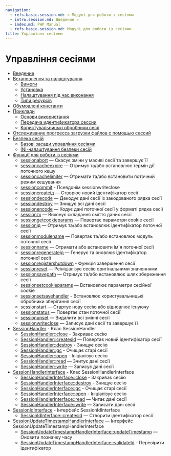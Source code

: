 ```yaml
---
navigation:
  - refs.basic.session.md: « Модулі для роботи з сесіями
  - intro.session.md: Введение »
  - index.md: PHP Manual
  - refs.basic.session.md: Модулі для роботи із сесіями
title: Управління сесіями
---
```

# Управління сесіями

-   [Введение](intro.session.md)
-   [Встановлення та налаштування](session.setup.md)
    -   [Вимоги](session.requirements.md)
    -   [Установка](session.installation.md)
    -   [Налаштування під час виконання](session.configuration.md)
    -   [Типи ресурсів](session.resources.md)
-   [Обумовлені константи](session.constants.md)
-   [Приклади](session.examples.md)
    -   [Основи використання](session.examples.basic.md)
    -   [Передача идентификатора сессии](session.idpassing.md)
    -   [Користувальницькі обробники сесії](session.customhandler.md)
-   [Отслеживание прогресса загрузки файлов с помощью сессий](session.upload-progress.html)
-   [Безпека сесій](session.security.md)
    -   [Базові засади управління сесіями](features.session.security.management.md)
    -   [INI-налаштування безпеки сесій](session.security.ini.md)
-   [Функції для роботи із сесіями](ref.session.md)
    -   [sessionabort](function.session-abort.html) — Скасує зміни у масиві сесії та завершує її
    -   [sessioncacheexpire](function.session-cache-expire.html) — Отримує та/або встановлює термін дії поточного кешу
    -   [sessioncachelimiter](function.session-cache-limiter.html) — Отримати та/або встановити поточний режим кешування
    -   [sessioncommit](function.session-commit.html) - Псевдонім sessionwriteclose
    -   [sessioncreateід](function.session-create-id.html) — Створює новий ідентифікатор сесії
    -   [sessiondecode](function.session-decode.html) — Декодує дані сесії із закодованого рядка сесії
    -   [sessiondestroy](function.session-destroy.html) — Знищує всі дані сесії
    -   [sessionencode](function.session-encode.html) — Кодує дані поточної сесії у форматі рядка сесії
    -   [sessionгк](function.session-gc.html) — Виконує складання сміття даних сесії
    -   [sessiongetcookieparams](function.session-get-cookie-params.html) — Повертає параметри cookie сесії
    -   [sessionід](function.session-id.html) — Отримує та/або встановлює ідентифікатор поточної сесії
    -   [sessionmodulename](function.session-module-name.html) — Повертає та/або встановлює модуль поточної сесії
    -   [sessionname](function.session-name.html) — Отримати або встановити ім'я поточної сесії
    -   [sessionregenerateід](function.session-regenerate-id.html) — Генерує та оновлює ідентифікатор поточної сесії
    -   [sessionregistershutdown](function.session-register-shutdown.html) - Функція завершення сесії
    -   [sessionreset](function.session-reset.html) — Реініціалізує сесію оригінальними значеннями
    -   [sessionsavepath](function.session-save-path.html) — Отримує та/або встановлює шлях збереження сесії
    -   [sessionsetcookieparams](function.session-set-cookie-params.html) — Встановлює параметри сесійної cookie
    -   [sessionsetsavehandler](function.session-set-save-handler.html) - Встановлює користувальницькі обробники зберігання сесії
    -   [sessionstart](function.session-start.html) — Стартує нову сесію або відновлює існуючу
    -   [sessionstatus](function.session-status.html) — Повертає стан поточної сесії
    -   [sessionunset](function.session-unset.html) — Видалити всі змінні сесії
    -   [sessionwriteclose](function.session-write-close.html) — Записує дані сесії та завершує її
-   [SessionHandler](class.sessionhandler.md) - Клас SessionHandler
    -   [SessionHandler::close](sessionhandler.close.md) - Закриває сесію
    -   [SessionHandler::createsid](sessionhandler.create-sid.html) — Повертає новий ідентифікатор сесії
    -   [SessionHandler::destroy](sessionhandler.destroy.md) - Знищує сесію
    -   [SessionHandler::gc](sessionhandler.gc.md) - Очищає старі сесії
    -   [SessionHandler::open](sessionhandler.open.md) - Ініціалізує сесію
    -   [SessionHandler::read](sessionhandler.read.md) — Зчитує дані сесії
    -   [SessionHandler::write](sessionhandler.write.md) — Записує дані сесії
-   [SessionHandlerInterface](class.sessionhandlerinterface.md) - Клас SessionHandlerInterface
    -   [SessionHandlerInterface::close](sessionhandlerinterface.close.md) - Закриває сесію
    -   [SessionHandlerInterface::destroy](sessionhandlerinterface.destroy.md) - Знищує сесію
    -   [SessionHandlerInterface::gc](sessionhandlerinterface.gc.md) - Очищає старі сесії
    -   [SessionHandlerInterface::open](sessionhandlerinterface.open.md) - Ініціалізує сесію
    -   [SessionHandlerInterface::read](sessionhandlerinterface.read.md) — Читає дані сесії
    -   [SessionHandlerInterface::write](sessionhandlerinterface.write.md) — Записати дані сесії
-   [SessionIdInterface](class.sessionidinterface.md) - Інтерфейс SessionIdInterface
    -   [SessionIdInterface::createsid](sessionidinterface.create-sid.html) — Створити ідентифікатор сесії
-   [SessionUpdateTimestampHandlerInterface](class.sessionupdatetimestamphandlerinterface.md) — Інтерфейс SessionUpdateTimestampHandlerInterface
    -   [SessionUpdateTimestampHandlerInterface::updateTimestamp](sessionupdatetimestamphandlerinterface.updatetimestamp.md) — Оновити позначку часу
    -   [SessionUpdateTimestampHandlerInterface::validateId](sessionupdatetimestamphandlerinterface.validateid.md) - Перевірити ідентифікатор

